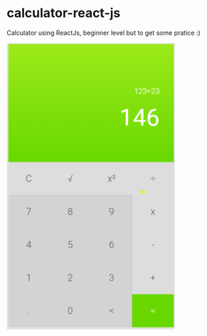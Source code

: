 # calculator-react-js
Calculator using ReactJs, beginner level but to get some pratice :)

![Screenshot](screenshot.png)
